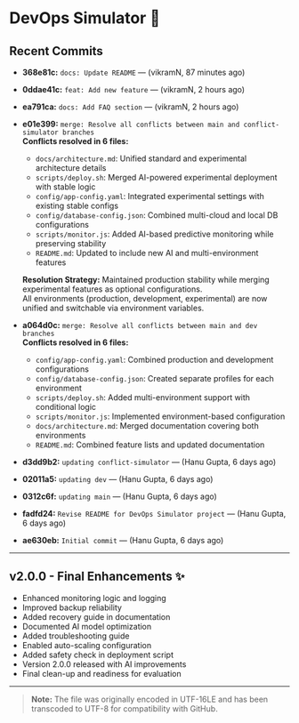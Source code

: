 ﻿# DevOps Simulator 🚀

## Recent Commits
- **368e81c:** `docs: Update README` — (vikramN, 87 minutes ago)  
- **0ddae41c:** `feat: Add new feature` — (vikramN, 2 hours ago)  
- **ea791ca:** `docs: Add FAQ section` — (vikramN, 2 hours ago)  
- **e01e399:** `merge: Resolve all conflicts between main and conflict-simulator branches`  
  **Conflicts resolved in 6 files:**  
  - `docs/architecture.md`: Unified standard and experimental architecture details  
  - `scripts/deploy.sh`: Merged AI-powered experimental deployment with stable logic  
  - `config/app-config.yaml`: Integrated experimental settings with existing stable configs  
  - `config/database-config.json`: Combined multi-cloud and local DB configurations  
  - `scripts/monitor.js`: Added AI-based predictive monitoring while preserving stability  
  - `README.md`: Updated to include new AI and multi-environment features  

  **Resolution Strategy:** Maintained production stability while merging experimental features as optional configurations.  
  All environments (production, development, experimental) are now unified and switchable via environment variables.

- **a064d0c:** `merge: Resolve all conflicts between main and dev branches`  
  **Conflicts resolved in 6 files:**  
  - `config/app-config.yaml`: Combined production and development configurations  
  - `config/database-config.json`: Created separate profiles for each environment  
  - `scripts/deploy.sh`: Added multi-environment support with conditional logic  
  - `scripts/monitor.js`: Implemented environment-based configuration  
  - `docs/architecture.md`: Merged documentation covering both environments  
  - `README.md`: Combined feature lists and updated documentation  

- **d3dd9b2:** `updating conflict-simulator` — (Hanu Gupta, 6 days ago)  
- **02011a5:** `updating dev` — (Hanu Gupta, 6 days ago)  
- **0312c6f:** `updating main` — (Hanu Gupta, 6 days ago)  
- **fadfd24:** `Revise README for DevOps Simulator project` — (Hanu Gupta, 6 days ago)  
- **ae630eb:** `Initial commit` — (Hanu Gupta, 6 days ago)

---

## v2.0.0 - Final Enhancements ✨
- Enhanced monitoring logic and logging  
- Improved backup reliability  
- Added recovery guide in documentation  
- Documented AI model optimization  
- Added troubleshooting guide  
- Enabled auto-scaling configuration  
- Added safety check in deployment script  
- Version 2.0.0 released with AI improvements  
- Final clean-up and readiness for evaluation  

---

> **Note:** The file was originally encoded in UTF-16LE and has been transcoded to UTF-8 for compatibility with GitHub.


